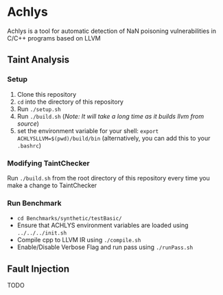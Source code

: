 # Achlys
Achlys is a tool for automatic detection of NaN poisoning vulnerabilities in C/C++ programs based on LLVM

## Taint Analysis

### Setup
1. Clone this repository
2. `cd` into the directory of this repository
3. Run `./setup.sh`
4. Run `./build.sh` (_Note: It will take a long time as it builds llvm from source_)
5. set the environment variable for your shell: `export ACHLYSLLVM=$(pwd)/build/bin` (alternatively, you can add this to your `.bashrc`)

### Modifying TaintChecker
Run `./build.sh` from the root directory of this repository every time you make a change to TaintChecker

### Run Benchmark
- `cd Benchmarks/synthetic/testBasic/`
- Ensure that ACHLYS environment variables are loaded using `../../../init.sh`
- Compile cpp to LLVM IR using `./compile.sh`
- Enable/Disable Verbose Flag and run pass using `./runPass.sh`


## Fault Injection
TODO
